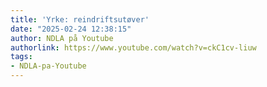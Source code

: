 ```yaml
---
title: 'Yrke: reindriftsutøver'
date: "2025-02-24 12:38:15"
author: NDLA på Youtube
authorlink: https://www.youtube.com/watch?v=ckC1cv-liuw
tags:
- NDLA-pa-Youtube
---
```

